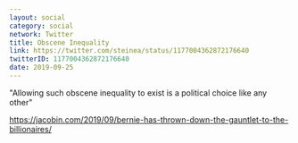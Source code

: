 ```yaml
---
layout: social
category: social
network: Twitter
title: Obscene Inequality
link: https://twitter.com/steinea/status/1177004362872176640
twitterID: 1177004362872176640
date: 2019-09-25
---
```


"Allowing such obscene inequality to exist is a political choice like any other"

<https://jacobin.com/2019/09/bernie-has-thrown-down-the-gauntlet-to-the-billionaires/>
